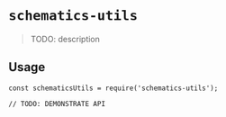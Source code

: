 # `schematics-utils`

> TODO: description

## Usage

```
const schematicsUtils = require('schematics-utils');

// TODO: DEMONSTRATE API
```

